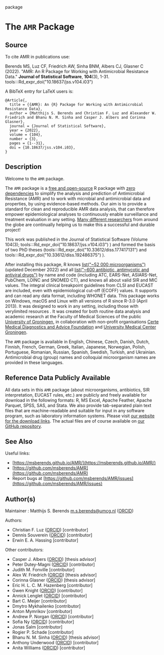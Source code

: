  package

# The `AMR` Package

## Source

To cite AMR in publications use:

Berends MS, Luz CF, Friedrich AW, Sinha BNM, Albers CJ, Glasner C (2022). "AMR: An R Package for Working with Antimicrobial Resistance Data." **Journal of Statistical Software**, **104**(3), 1-31. tools:::Rd_expr_doi("10.18637/jss.v104.i03")

A BibTeX entry for LaTeX users is:

```
@Article{,
  title = {{AMR}: An {R} Package for Working with Antimicrobial Resistance Data},
  author = {Matthijs S. Berends and Christian F. Luz and Alexander W. Friedrich and Bhanu N. M. Sinha and Casper J. Albers and Corinna Glasner},
  journal = {Journal of Statistical Software},
  year = {2022},
  volume = {104},
  number = {3},
  pages = {1--31},
  doi = {10.18637/jss.v104.i03},
}
```

## Description

Welcome to the `AMR` package.

The `AMR` package is a [free and open-source](https://msberends.github.io/AMR/#copyright) R package with [zero dependencies](https://en.wikipedia.org/wiki/Dependency_hell) to simplify the analysis and prediction of Antimicrobial Resistance (AMR) and to work with microbial and antimicrobial data and properties, by using evidence-based methods. Our aim is to provide a standard for clean and reproducible AMR data analysis, that can therefore empower epidemiological analyses to continuously enable surveillance and treatment evaluation in any setting. [Many different researchers](https://msberends.github.io/AMR/authors.html) from around the globe are continually helping us to make this a successful and durable project!

This work was published in the Journal of Statistical Software (Volume 104(3); tools:::Rd_expr_doi("10.18637/jss.v104.i03") ) and formed the basis of two PhD theses (tools:::Rd_expr_doi("10.33612/diss.177417131") and tools:::Rd_expr_doi("10.33612/diss.192486375") ).

After installing this package, R knows [list("~52 000 microorganisms")](https://msberends.github.io/AMR/reference/microorganisms.html) (updated December 2022) and all [list("~600 antibiotic, antimycotic and antiviral drugs")](https://msberends.github.io/AMR/reference/antibiotics.html) by name and code (including ATC, EARS-Net, ASIARS-Net, PubChem, LOINC and SNOMED CT), and knows all about valid SIR and MIC values. The integral clinical breakpoint guidelines from CLSI and EUCAST are included, even with epidemiological cut-off (ECOFF) values. It supports and can read any data format, including WHONET data. This package works on Windows, macOS and Linux with all versions of R since R-3.0 (April 2013). It was designed to work in any setting, including those with verylimited resources . It was created for both routine data analysis and academic research at the Faculty of Medical Sciences of the public [University of Groningen](https://www.rug.nl), in collaboration with non-profit organisations [Certe Medical Diagnostics and Advice Foundation](https://www.certe.nl) and [University Medical Center Groningen](https://www.umcg.nl).

The `AMR` package is available in English, Chinese, Czech, Danish, Dutch, Finnish, French, German, Greek, Italian, Japanese, Norwegian, Polish, Portuguese, Romanian, Russian, Spanish, Swedish, Turkish, and Ukrainian. Antimicrobial drug (group) names and colloquial microorganism names are provided in these languages.

## Reference Data Publicly Available

 All data sets in this `AMR` package (about microorganisms, antibiotics, SIR interpretation, EUCAST rules, etc.) are publicly and freely available for download in the following formats: R, MS Excel, Apache Feather, Apache Parquet, SPSS, SAS, and Stata. We also provide tab-separated plain text files that are machine-readable and suitable for input in any software program, such as laboratory information systems. Please visit [our website for the download links](https://msberends.github.io/AMR/articles/datasets.html). The actual files are of course available on [our GitHub repository](https://github.com/msberends/AMR/tree/main/data-raw).

## See Also

Useful links:

 * [https://msberends.github.io/AMR/](https://msberends.github.io/AMR/)
 * [https://github.com/msberends/AMR](https://github.com/msberends/AMR)
 * Report bugs at [https://github.com/msberends/AMR/issues](https://github.com/msberends/AMR/issues)

## Author(s)

Maintainer : Matthijs S. Berends m.s.berends@umcg.nl ([ORCID](https://orcid.org/0000-0001-7620-1800))

Authors:

 * Christian F. Luz ([ORCID](https://orcid.org/0000-0001-5809-5995)) [contributor]
 * Dennis Souverein ([ORCID](https://orcid.org/0000-0003-0455-0336)) [contributor]
 * Erwin E. A. Hassing [contributor]

Other contributors:

 * Casper J. Albers ([ORCID](https://orcid.org/0000-0002-9213-6743)) [thesis advisor]
 * Peter Dutey-Magni ([ORCID](https://orcid.org/0000-0002-8942-9836)) [contributor]
 * Judith M. Fonville [contributor]
 * Alex W. Friedrich ([ORCID](https://orcid.org/0000-0003-4881-038X)) [thesis advisor]
 * Corinna Glasner ([ORCID](https://orcid.org/0000-0003-1241-1328)) [thesis advisor]
 * Eric H. L. C. M. Hazenberg [contributor]
 * Gwen Knight ([ORCID](https://orcid.org/0000-0002-7263-9896)) [contributor]
 * Annick Lenglet ([ORCID](https://orcid.org/0000-0003-2013-8405)) [contributor]
 * Bart C. Meijer [contributor]
 * Dmytro Mykhailenko [contributor]
 * Anton Mymrikov [contributor]
 * Andrew P. Norgan ([ORCID](https://orcid.org/0000-0002-2955-2066)) [contributor]
 * Sofia Ny ([ORCID](https://orcid.org/0000-0002-2017-1363)) [contributor]
 * Jonas Salm [contributor]
 * Rogier P. Schade [contributor]
 * Bhanu N. M. Sinha ([ORCID](https://orcid.org/0000-0003-1634-0010)) [thesis advisor]
 * Anthony Underwood ([ORCID](https://orcid.org/0000-0002-8547-4277)) [contributor]
 * Anita Williams ([ORCID](https://orcid.org/0000-0002-5295-8451)) [contributor]



